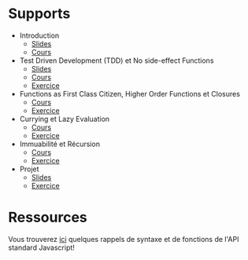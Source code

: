 # Supports

* Introduction
    * [Slides](https://association-api.github.io/workshop-fp/course/0.%20Introduction/slides/)
    * [Cours](https://github.com/association-api/workshop-fp/tree/master/course/0.%20Introduction)
* Test Driven Development (TDD) et No side-effect Functions
    * [Slides](https://association-api.github.io/workshop-fp/course/1.%20TDD%20+%20No%20side-effect%20functions/slides)
    * [Cours](https://github.com/association-api/workshop-fp/tree/master/course/1.%20TDD%20+%20No%20side-effect%20functions/)
    * [Exercice](https://github.com/association-api/workshop-fp/tree/master/code/exercise1)
* Functions as First Class Citizen, Higher Order Functions et Closures
    * [Cours](https://github.com/association-api/workshop-fp/tree/master/course/2.%20Abstraction%20%2B%20Closures)
    * [Exercice](https://github.com/association-api/workshop-fp/tree/master/code/exercise2)
* Currying et Lazy Evaluation
    * [Cours](https://github.com/association-api/workshop-fp/tree/master/course/3.%20Currying%20%2B%20Lazy%20Evaluation)
    * [Exercice](https://github.com/association-api/workshop-fp/tree/master/code/exercise3)
* Immuabilité et Récursion
    * [Cours](https://github.com/association-api/workshop-fp/tree/master/course/4.%20Immutability%20%2B%20Recursion)
    * [Exercice](https://github.com/association-api/workshop-fp/tree/master/code/exercise4)
* Projet
    * [Slides](https://association-api.github.io/workshop-fp/code/project/slides)
    * [Exercice](https://github.com/association-api/workshop-fp/tree/master/code/project)

# Ressources
Vous trouverez [ici](https://websitesetup.org/javascript-cheat-sheet/) quelques rappels de syntaxe et de fonctions de l'API standard Javascript!
